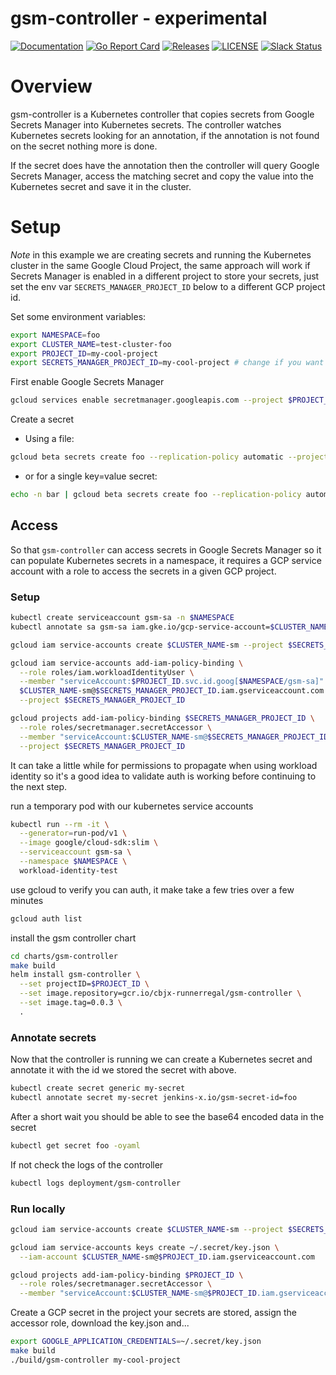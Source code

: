 # gsm-controller - experimental

[![Documentation](https://godoc.org/github.com/jenkins-x-labs/gsm-controller?status.svg)](https://pkg.go.dev/mod/github.com/jenkins-x-labs/gsm-controller)
[![Go Report Card](https://goreportcard.com/badge/github.com/jenkins-x-labs/gsm-controller)](https://goreportcard.com/report/github.com/jenkins-x-labs/gsm-controller)
[![Releases](https://img.shields.io/github/release-pre/jenkins-x-labs/gsm-controller.svg)](https://github.com/jenkins-x-labs/gsm-controller/releases)
[![LICENSE](https://img.shields.io/github/license/jenkins-x-labs/gsm-controller.svg)](https://github.com/jenkins-x-labs/gsm-controller/blob/master/LICENSE)
[![Slack Status](https://img.shields.io/badge/slack-join_chat-white.svg?logo=slack&style=social)](https://slack.k8s.io/)

# Overview

gsm-controller is a Kubernetes controller that copies secrets from Google Secrets Manager into Kubernetes secrets.  The controller
watches Kubernetes secrets looking for an annotation, if the annotation is not found on the secret nothing more is done.

If the secret does have the annotation then the controller will query Google Secrets Manager, access the matching
secret and copy the value into the Kubernetes secret and save it in the cluster.

# Setup

_Note_ in this example we are creating secrets and running the Kubernetes cluster in the same Google Cloud Project, the same
approach will work if Secrets Manager is enabled in a different project to store your secrets, just set the env var `SECRETS_MANAGER_PROJECT_ID`
below to a different GCP project id.

Set some environment variables:
```bash
export NAMESPACE=foo
export CLUSTER_NAME=test-cluster-foo
export PROJECT_ID=my-cool-project
export SECRETS_MANAGER_PROJECT_ID=my-cool-project # change if you want you secrets stored in Secrets Manager from another GCP project
```

First enable Google Secrets Manager

```bash
gcloud services enable secretmanager.googleapis.com --project $PROJECT_ID
```

Create a secret
- Using a file:
```bash
gcloud beta secrets create foo --replication-policy automatic --project $PROJECT_ID --data-file=-=my_secrets.yaml
```
- or for a single key=value secret:
```bash
echo -n bar | gcloud beta secrets create foo --replication-policy automatic --project $PROJECT_ID --data-file=-
```


## Access

So that `gsm-controller` can access secrets in Google Secrets Manager so it can populate Kubernetes secrets in a namespace, it
requires a GCP service account with a role to access the secrets in a given GCP project.

### Setup
```bash
kubectl create serviceaccount gsm-sa -n $NAMESPACE
kubectl annotate sa gsm-sa iam.gke.io/gcp-service-account=$CLUSTER_NAME-sm@$SECRETS_MANAGER_PROJECT_ID.iam.gserviceaccount.com

gcloud iam service-accounts create $CLUSTER_NAME-sm --project $SECRETS_MANAGER_PROJECT_ID

gcloud iam service-accounts add-iam-policy-binding \
  --role roles/iam.workloadIdentityUser \
  --member "serviceAccount:$PROJECT_ID.svc.id.goog[$NAMESPACE/gsm-sa]" \
  $CLUSTER_NAME-sm@$SECRETS_MANAGER_PROJECT_ID.iam.gserviceaccount.com \
  --project $SECRETS_MANAGER_PROJECT_ID

gcloud projects add-iam-policy-binding $SECRETS_MANAGER_PROJECT_ID \
  --role roles/secretmanager.secretAccessor \
  --member "serviceAccount:$CLUSTER_NAME-sm@$SECRETS_MANAGER_PROJECT_ID.iam.gserviceaccount.com" \
  --project $SECRETS_MANAGER_PROJECT_ID
```

It can take a little while for permissions to propagate when using workload identity so it's a good idea to validate
auth is working before continuing to the next step.

run a temporary pod with our kubernetes service accounts

```bash
kubectl run --rm -it \
  --generator=run-pod/v1 \
  --image google/cloud-sdk:slim \
  --serviceaccount gsm-sa \
  --namespace $NAMESPACE \
  workload-identity-test
```
use gcloud to verify you can auth, it make take a few tries over a few minutes
```bash
gcloud auth list
```

install the gsm controller chart
```bash
cd charts/gsm-controller
make build
helm install gsm-controller \
  --set projectID=$PROJECT_ID \
  --set image.repository=gcr.io/cbjx-runnerregal/gsm-controller \
  --set image.tag=0.0.3 \
  .
```

### Annotate secrets
Now that the controller is running we can create a Kubernetes secret and annotate it with the id we stored the secret
with above.

```bash
kubectl create secret generic my-secret
kubectl annotate secret my-secret jenkins-x.io/gsm-secret-id=foo
```  
After a short wait you should be able to see the base64 encoded data in the secret
```bash
kubectl get secret foo -oyaml
```

If not check the logs of the controller
```bash
kubectl logs deployment/gsm-controller
```
### Run locally


```bash
gcloud iam service-accounts create $CLUSTER_NAME-sm --project $SECRETS_PROJECT_ID

gcloud iam service-accounts keys create ~/.secret/key.json \
  --iam-account $CLUSTER_NAME-sm@$PROJECT_ID.iam.gserviceaccount.com

gcloud projects add-iam-policy-binding $PROJECT_ID \
  --role roles/secretmanager.secretAccessor \
  --member "serviceAccount:$CLUSTER_NAME-sm@$PROJECT_ID.iam.gserviceaccount.com"

```

Create a GCP secret in the project your secrets are stored, assign the accessor role, download the key.json and...
```bash
export GOOGLE_APPLICATION_CREDENTIALS=~/.secret/key.json
make build
./build/gsm-controller my-cool-project
```




